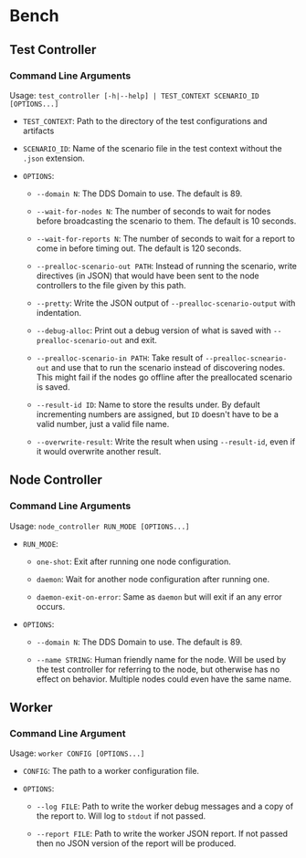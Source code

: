 # Bench

## Test Controller

### Command Line Arguments

Usage: `test_controller [-h|--help] | TEST_CONTEXT SCENARIO_ID [OPTIONS...]`

- `TEST_CONTEXT`: Path to the directory of the test configurations and artifacts

- `SCENARIO_ID`: Name of the scenario file in the test context without the
  `.json` extension.

- `OPTIONS`:

  - `--domain N`: The DDS Domain to use. The default is 89.

  - `--wait-for-nodes N`: The number of seconds to wait for nodes before
    broadcasting the scenario to them. The default is 10 seconds.

  - `--wait-for-reports N`: The number of seconds to wait for a report to come
    in before timing out. The default is 120 seconds.

  - `--prealloc-scenario-out PATH`: Instead of running the scenario, write
    directives (in JSON) that would have been sent to the node controllers to
    the file given by this path.

  - `--pretty`: Write the JSON output of `--prealloc-scenario-output` with
    indentation.

  - `--debug-alloc`: Print out a debug version of what is saved with
    `--prealloc-scenario-out` and exit.

  - `--prealloc-scenario-in PATH`: Take result of `--prealloc-scneario-out` and
    use that to run the scenario instead of discovering nodes. This might fail
    if the nodes go offline after the preallocated scenario is saved.

  - `--result-id ID`: Name to store the results under. By default incrementing
    numbers are assigned, but `ID` doesn't have to be a valid number, just a
    valid file name.

  - `--overwrite-result`: Write the result when using `--result-id`, even if it
    would overwrite another result.

## Node Controller

### Command Line Arguments

Usage: `node_controller RUN_MODE [OPTIONS...]`

- `RUN_MODE`:

  - `one-shot`: Exit after running one node configuration.

  - `daemon`: Wait for another node configuration after running one.

  - `daemon-exit-on-error`: Same as `daemon` but will exit if an any error
    occurs.

- `OPTIONS`:

  - `--domain N`: The DDS Domain to use. The default is 89.

  - `--name STRING`: Human friendly name for the node. Will be used by the test
    controller for referring to the node, but otherwise has no effect on
    behavior. Multiple nodes could even have the same name.

## Worker

### Command Line Argument

Usage: `worker CONFIG [OPTIONS...]`

- `CONFIG`: The path to a worker configuration file.

- `OPTIONS`:

  - `--log FILE`: Path to write the worker debug messages and a copy of the
    report to. Will log to `stdout` if not passed.

  - `--report FILE`: Path to write the worker JSON report. If not passed then
    no JSON version of the report will be produced.
